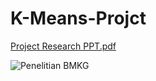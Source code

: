 # K-Means-Projct
[Project Research PPT.pdf](https://github.com/user-attachments/files/16326684/Project.Research.PPT.pdf)

![Penelitian BMKG](https://github.com/user-attachments/assets/2ae88d02-9dec-494e-a898-33b1ed1ccc8a)
